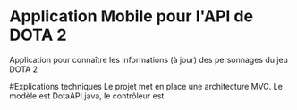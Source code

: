 # Application Mobile pour l'API de DOTA 2
Application pour connaître les informations (à jour) des personnages du jeu DOTA 2

#Explications techniques
Le projet met en place une architecture MVC. Le modèle est DotaAPI.java, le contrôleur est 